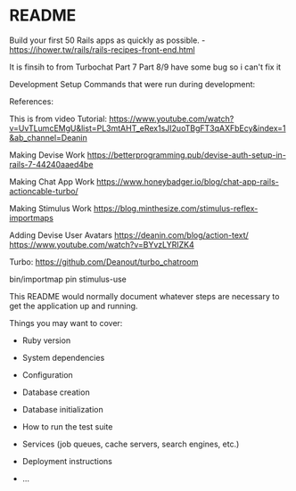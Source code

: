 # README

Build your first 50 Rails apps as quickly as possible. - https://ihower.tw/rails/rails-recipes-front-end.html

It is finsih to from Turbochat Part 7
Part 8/9 have some bug so i can't fix it

Development Setup
Commands that were run during development:

References:

 This is from video Tutorial: https://www.youtube.com/watch?v=UvTLumcEMgU&list=PL3mtAHT_eRex1sJI2uoTBgFT3qAXFbEcy&index=1&ab_channel=Deanin

Making Devise Work https://betterprogramming.pub/devise-auth-setup-in-rails-7-44240aaed4be

Making Chat App Work https://www.honeybadger.io/blog/chat-app-rails-actioncable-turbo/

Making Stimulus Work https://blog.minthesize.com/stimulus-reflex-importmaps

Adding Devise User Avatars https://deanin.com/blog/action-text/ https://www.youtube.com/watch?v=BYvzLYRIZK4

Turbo: https://github.com/Deanout/turbo_chatroom

 bin/importmap pin stimulus-use

This README would normally document whatever steps are necessary to get the
application up and running.

Things you may want to cover:

* Ruby version

* System dependencies

* Configuration

* Database creation

* Database initialization

* How to run the test suite

* Services (job queues, cache servers, search engines, etc.)

* Deployment instructions

* ...
